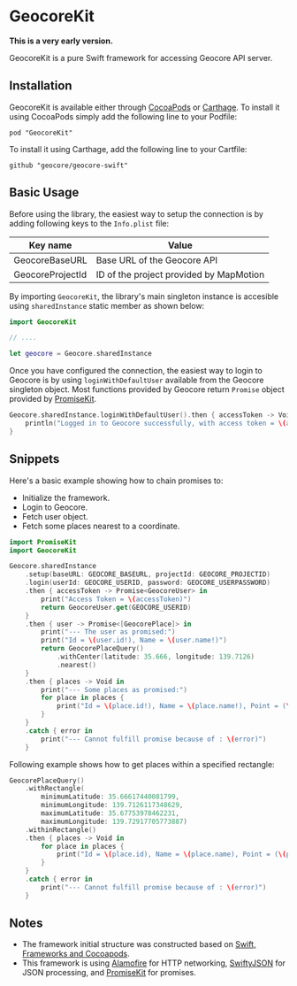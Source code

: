 # GeocoreKit

**This is a very early version.**

GeocoreKit is a pure Swift framework for accessing Geocore API server.

## Installation

GeocoreKit is available either through [CocoaPods](http://cocoapods.org) or [Carthage](https://github.com/Carthage/Carthage). To install
it using CocoaPods simply add the following line to your Podfile:
```
pod "GeocoreKit"
```
To install it using Carthage, add the following line to your Cartfile:
```
github "geocore/geocore-swift"
```

## Basic Usage

Before using the library, the easiest way to setup the connection is by adding following keys to the `Info.plist` file:

Key name | Value
----------|-------
GeocoreBaseURL | Base URL of the Geocore API
GeocoreProjectId | ID of the project provided by MapMotion

By importing `GeocoreKit`, the library's main singleton instance is accesible using `sharedInstance` static member as shown below:
```swift
import GeocoreKit

// ....

let geocore = Geocore.sharedInstance
```

Once you have configured the connection, the easiest way to login to Geocore is by using `loginWithDefaultUser` available from the Geocore singleton object. Most functions provided by Geocore return `Promise` object provided by [PromiseKit](https://github.com/mxcl/PromiseKit).
```swift
Geocore.sharedInstance.loginWithDefaultUser().then { accessToken -> Void in
    println("Logged in to Geocore successfully, with access token = \(accessToken)")
}
```

## Snippets

Here's a basic example showing how to chain promises to:
* Initialize the framework.
* Login to Geocore.
* Fetch user object.
* Fetch some places nearest to a coordinate.
```swift
import PromiseKit
import GeocoreKit

Geocore.sharedInstance
    .setup(baseURL: GEOCORE_BASEURL, projectId: GEOCORE_PROJECTID)
    .login(userId: GEOCORE_USERID, password: GEOCORE_USERPASSWORD)
    .then { accessToken -> Promise<GeocoreUser> in
        print("Access Token = \(accessToken)")
        return GeocoreUser.get(GEOCORE_USERID)
    }
    .then { user -> Promise<[GeocorePlace]> in
        print("--- The user as promised:")
        print("Id = \(user.id!), Name = \(user.name!)")
        return GeocorePlaceQuery()
            .withCenter(latitude: 35.666, longitude: 139.7126)
            .nearest()
    }
    .then { places -> Void in
        print("--- Some places as promised:")
        for place in places {
            print("Id = \(place.id!), Name = \(place.name!), Point = (\(place.point!.latitude!), \(place.point!.longitude!))")
        }
    }
    .catch { error in
        print("--- Cannot fulfill promise because of : \(error)")
    }
```

Following example shows how to get places within a specified rectangle:
```swift
GeocorePlaceQuery()
    .withRectangle(
        minimumLatitude: 35.66617440081799,
        minimumLongitude: 139.7126117348629,
        maximumLatitude: 35.67753978462231,
        maximumLongitude: 139.72917705773887)
    .withinRectangle()
    .then { places -> Void in
        for place in places {
            print("Id = \(place.id), Name = \(place.name), Point = (\(place.point?.latitude), \(place.point?.longitude))")
        }
    }
    .catch { error in
        print("--- Cannot fulfill promise because of : \(error)")
    }
```

## Notes

- The framework initial structure was constructed based on [Swift, Frameworks and Cocoapods](https://medium.com/@sorenlind/swift-frameworks-and-cocoapods-9d24f4432ed6).
- This framework is using [Alamofire](https://github.com/Alamofire/Alamofire) for HTTP networking, [SwiftyJSON](https://github.com/SwiftyJSON/SwiftyJSON) for JSON processing, and [PromiseKit](https://github.com/mxcl/PromiseKit) for promises.

